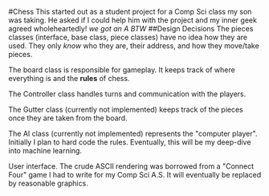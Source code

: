 #Chess
This started out as a student project for a Comp Sci class my son was taking. He asked if I could help him with the project and my inner geek agreed wholeheartedly! <i>we got an A BTW</i>
##Design Decisions
The pieces classes (interface, base class, piece classes) have no idea how they are used. They only *know* who they are, their address, and how they move/take pieces.

The board class is responsible for gameplay.  It keeps track of where everything is and the **rules** of chess.

The Controller class handles turns and communication with the players.

The Gutter class (currently not implemented) keeps track of the pieces once they are taken from the board.

The AI class (currently not implemented) represents the "computer player".  Initially I plan to hard code the rules.  Eventually, this will be my deep-dive into machine learning.

User interface. The crude ASCII rendering was borrowed from a "Connect Four" game I had to write for my Comp Sci A.S.  It will eventually be replaced by reasonable graphics.
